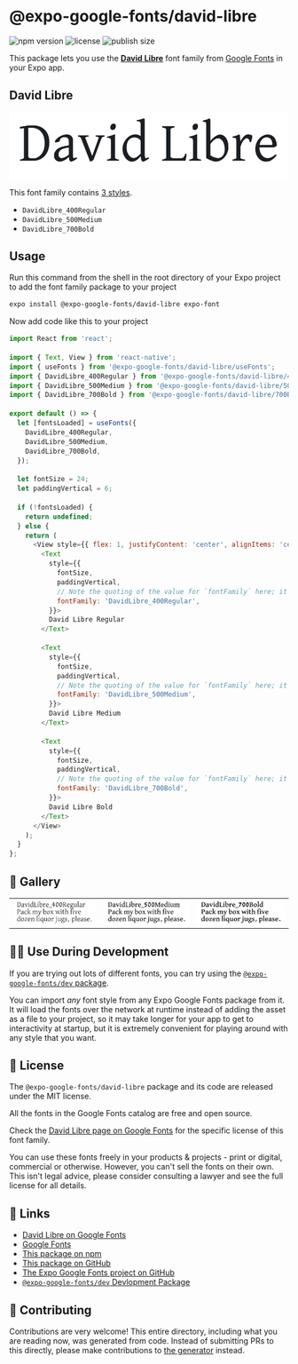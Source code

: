 # @expo-google-fonts/david-libre

![npm version](https://flat.badgen.net/npm/v/@expo-google-fonts/david-libre)
![license](https://flat.badgen.net/github/license/expo/google-fonts)
![publish size](https://flat.badgen.net/packagephobia/install/@expo-google-fonts/david-libre)

This package lets you use the [**David Libre**](https://fonts.google.com/specimen/David+Libre) font family from [Google Fonts](https://fonts.google.com/) in your Expo app.

## David Libre

![David Libre](./font-family.png)

This font family contains [3 styles](#-gallery).

- `DavidLibre_400Regular`
- `DavidLibre_500Medium`
- `DavidLibre_700Bold`

## Usage

Run this command from the shell in the root directory of your Expo project to add the font family package to your project
```sh
expo install @expo-google-fonts/david-libre expo-font
```

Now add code like this to your project
```js
import React from 'react';

import { Text, View } from 'react-native';
import { useFonts } from '@expo-google-fonts/david-libre/useFonts';
import { DavidLibre_400Regular } from '@expo-google-fonts/david-libre/400Regular';
import { DavidLibre_500Medium } from '@expo-google-fonts/david-libre/500Medium';
import { DavidLibre_700Bold } from '@expo-google-fonts/david-libre/700Bold';

export default () => {
  let [fontsLoaded] = useFonts({
    DavidLibre_400Regular,
    DavidLibre_500Medium,
    DavidLibre_700Bold,
  });

  let fontSize = 24;
  let paddingVertical = 6;

  if (!fontsLoaded) {
    return undefined;
  } else {
    return (
      <View style={{ flex: 1, justifyContent: 'center', alignItems: 'center' }}>
        <Text
          style={{
            fontSize,
            paddingVertical,
            // Note the quoting of the value for `fontFamily` here; it expects a string!
            fontFamily: 'DavidLibre_400Regular',
          }}>
          David Libre Regular
        </Text>

        <Text
          style={{
            fontSize,
            paddingVertical,
            // Note the quoting of the value for `fontFamily` here; it expects a string!
            fontFamily: 'DavidLibre_500Medium',
          }}>
          David Libre Medium
        </Text>

        <Text
          style={{
            fontSize,
            paddingVertical,
            // Note the quoting of the value for `fontFamily` here; it expects a string!
            fontFamily: 'DavidLibre_700Bold',
          }}>
          David Libre Bold
        </Text>
      </View>
    );
  }
};

```

## 🔡 Gallery


||||
|-|-|-|
|![DavidLibre_400Regular](.//400Regular/DavidLibre_400Regular.ttf.png)|![DavidLibre_500Medium](.//500Medium/DavidLibre_500Medium.ttf.png)|![DavidLibre_700Bold](.//700Bold/DavidLibre_700Bold.ttf.png)||


## 👩‍💻 Use During Development

If you are trying out lots of different fonts, you can try using the [`@expo-google-fonts/dev` package](https://github.com/freeboub/google-fonts/tree/master/font-packages/dev#readme).

You can import *any* font style from any Expo Google Fonts package from it. It will load the fonts
over the network at runtime instead of adding the asset as a file to your project, so it may take longer
for your app to get to interactivity at startup, but it is extremely convenient
for playing around with any style that you want.

## 📖 License

The `@expo-google-fonts/david-libre` package and its code are released under the MIT license.

All the fonts in the Google Fonts catalog are free and open source.

Check the [David Libre page on Google Fonts](https://fonts.google.com/specimen/David+Libre) for the specific license of this font family.

You can use these fonts freely in your products & projects - print or digital, commercial or otherwise. However, you can't sell the fonts on their own. This isn't legal advice, please consider consulting a lawyer and see the full license for all details.

## 🔗 Links

- [David Libre on Google Fonts](https://fonts.google.com/specimen/David+Libre)
- [Google Fonts](https://fonts.google.com/)
- [This package on npm](https://www.npmjs.com/package/@expo-google-fonts/david-libre)
- [This package on GitHub](https://github.com/freeboub/google-fonts/tree/master/font-packages/david-libre)
- [The Expo Google Fonts project on GitHub](https://github.com/freeboub/google-fonts)
- [`@expo-google-fonts/dev` Devlopment Package](https://github.com/freeboub/google-fonts/tree/master/font-packages/dev)

## 🤝 Contributing

Contributions are very welcome! This entire directory, including what you are reading now, was generated from code. Instead of submitting PRs to this directly, please make contributions to [the generator](https://github.com/freeboub/google-fonts/tree/master/packages/generator) instead.

